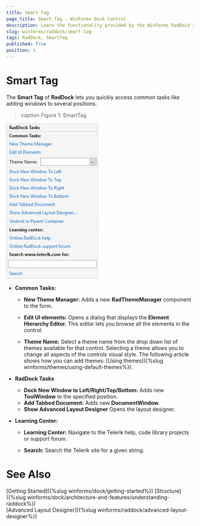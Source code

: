 ```yaml
---
title: Smart Tag
page_title: Smart Tag - WinForms Dock Control
description: Learn the functionality provided by the WinForms RadDock's smart tag.
slug: winforms/raddock/smart-tag
tags: RadDock, SmartTag 
published: True
position: 1
---
```


# Smart Tag

The __Smart Tag__ of __RadDock__ lets you quickly access common tasks like adding windows to several positions. 

>caption Figure 1: SmartTag 
 
![raddock-smart-tag001](images/raddock-smart-tag001.png) 

* __Common Tasks:__
    - __New Theme Manager:__ Adds a new __RadThemeManager__ component to the form.

    - __Edit UI elements:__ Opens a dialog that displays the __Element Hierarchy Editor.__ This editor lets you browse all the elements in the control.
    - __Theme Name:__ Select a theme name from the drop down list of themes available for that control. Selecting a theme allows you to change all aspects of the controls visual style. The following article shows how you can add themes: [Using themes]({%slug winforms/themes/using-default-themes%}).

* __RadDock Tasks__
    - __Dock New Window to Left/Right/Top/Bottom:__ Adds new **ToolWindow** to the specified position.
    - __Add Tabbed Document:__ Adds new **DocumentWindow**.
    - __Show Advanced Layout Designer__ Opens the layout designer. 

* __Learning Center:__
    - __Learning Center:__ Navigate to the Telerik help, code library projects or support forum.

    - __Search:__ Search the Telerik site for a given string.

# See Also

[Getting Started]({%slug winforms/dock/getting-started%})
[Structure]({%slug winforms/dock/architecture-and-features/understanding-raddock%})     
[Advanced Layout Designer]({%slug winforms/raddock/advanced-layout-designer%})
